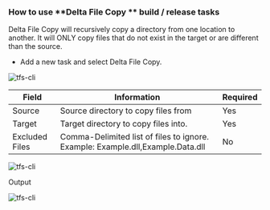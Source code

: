 ### How to use **Delta File Copy ** build / release tasks

Delta File Copy will recursively copy a directory from one location to another.  It will ONLY copy files that do not exist in the target or are different than the source.

* Add a new task and select Delta File Copy.

![tfs-cli](https://raw.githubusercontent.com/TotalALM/VSTS-Tasks/master/Tasks/Delta%20File%20Copy/docs/SelectTask.png "Task")

| **Field** | **Information** | **Required** |
| --- | --- | --- |
| Source | Source directory to copy files from | Yes |
| Target | Target directory to copy files into. | Yes |
| Excluded Files | Comma-Delimited list of files to ignore. Example: Example.dll,Example.Data.dll  | No |

![tfs-cli](https://raw.githubusercontent.com/TotalALM/VSTS-Tasks/master/Tasks/Delta%20File%20Copy/docs/Values.png "Values")

Output

![tfs-cli](https://raw.githubusercontent.com/TotalALM/VSTS-Tasks/master/Tasks/Delta%20File%20Copy/docs/Output.png "Ouput")

